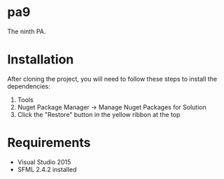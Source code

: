 # pa9

The ninth PA. 

# Installation

After cloning the project, you will need to follow these steps to install the dependencies:

1. Tools
2. Nuget Package Manager -> Manage Nuget Packages for Solution 
3. Click the "Restore" button in the yellow ribbon at the top


# Requirements

* Visual Studio 2015
* SFML 2.4.2 installed


